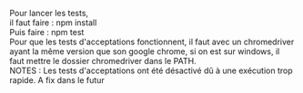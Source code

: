 Pour lancer les tests,  
il faut faire : npm install  
Puis faire : npm test  
Pour que les tests d'acceptations fonctionnent, il faut avec un chromedriver
ayant la même version que son google chrome, si on est sur windows, il faut
mettre le dossier chromedriver dans le PATH.  
  NOTES : Les tests d'acceptations ont été désactivé dû à une exécution trop  
  rapide. A fix dans le futur